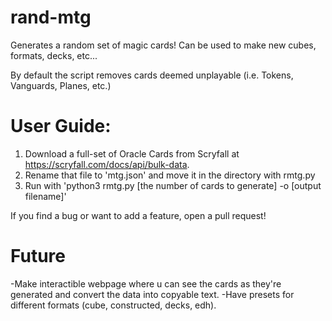# rand-mtg
Generates a random set of magic cards! Can be used to make new cubes, formats, decks, etc...

By default the script removes cards deemed unplayable (i.e. Tokens, Vanguards, Planes, etc.)

# User Guide:
1. Download a full-set of Oracle Cards from Scryfall at https://scryfall.com/docs/api/bulk-data.
2. Rename that file to 'mtg.json' and move it in the directory with rmtg.py
3. Run with 'python3 rmtg.py [the number of cards to generate] -o [output filename]'

If you find a bug or want to add a feature, open a pull request!

# Future
-Make interactible webpage where u can see the cards as they're generated and convert the data into copyable text.
-Have presets for different formats (cube, constructed, decks, edh).
